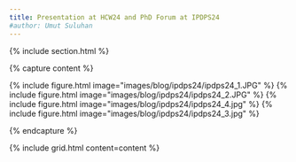 ```yaml
---
title: Presentation at HCW24 and PhD Forum at IPDPS24
#author: Umut Suluhan
---
```



{% include section.html %}

{% capture content %}

{% include figure.html image="images/blog/ipdps24/ipdps24_1.JPG" %}
{% include figure.html image="images/blog/ipdps24/ipdps24_2.JPG" %}
{% include figure.html image="images/blog/ipdps24/ipdps24_4.jpg" %}
{% include figure.html image="images/blog/ipdps24/ipdps24_3.jpg" %}

{% endcapture %}

{% include grid.html content=content %}